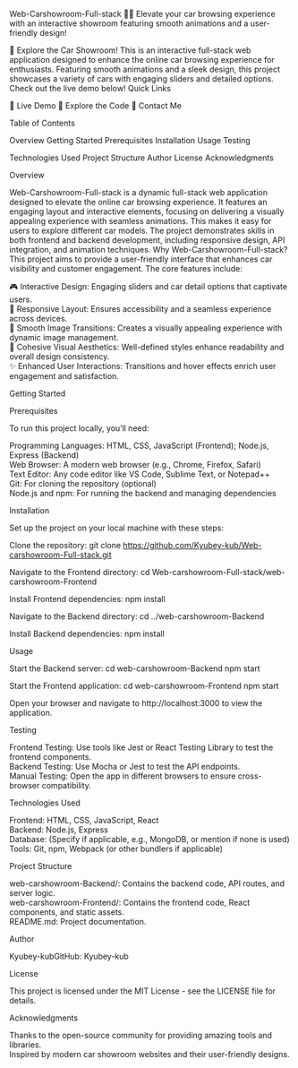 
Web-Carshowroom-Full-stack 🚗✨
Elevate your car browsing experience with an interactive showroom featuring smooth animations and a user-friendly design!

🚀 Explore the Car Showroom!
This is an interactive full-stack web application designed to enhance the online car browsing experience for enthusiasts. Featuring smooth animations and a sleek design, this project showcases a variety of cars with engaging sliders and detailed options. Check out the live demo below!
Quick Links

🌟 Live Demo
📂 Explore the Code
📧 Contact Me


Table of Contents

Overview
Getting Started
Prerequisites
Installation
Usage
Testing


Technologies Used
Project Structure
Author
License
Acknowledgments


Overview

Web-Carshowroom-Full-stack is a dynamic full-stack web application designed to elevate the online car browsing experience. It features an engaging layout and interactive elements, focusing on delivering a visually appealing experience with seamless animations. This makes it easy for users to explore different car models. 
The project demonstrates skills in both frontend and backend development, including responsive design, API integration, and animation techniques.
Why Web-Carshowroom-Full-stack?
This project aims to provide a user-friendly interface that enhances car visibility and customer engagement. The core features include:

🎮 Interactive Design: Engaging sliders and car detail options that captivate users.  
📱 Responsive Layout: Ensures accessibility and a seamless experience across devices.  
🌟 Smooth Image Transitions: Creates a visually appealing experience with dynamic image management.  
🎨 Cohesive Visual Aesthetics: Well-defined styles enhance readability and overall design consistency.  
✨ Enhanced User Interactions: Transitions and hover effects enrich user engagement and satisfaction.


Getting Started

Prerequisites

To run this project locally, you’ll need:

Programming Languages: HTML, CSS, JavaScript (Frontend); Node.js, Express (Backend)  
Web Browser: A modern web browser (e.g., Chrome, Firefox, Safari)  
Text Editor: Any code editor like VS Code, Sublime Text, or Notepad++  
Git: For cloning the repository (optional)  
Node.js and npm: For running the backend and managing dependencies


Installation

Set up the project on your local machine with these steps:

Clone the repository:
git clone https://github.com/Kyubey-kub/Web-carshowroom-Full-stack.git


Navigate to the Frontend directory:
cd Web-carshowroom-Full-stack/web-carshowroom-Frontend


Install Frontend dependencies:
npm install


Navigate to the Backend directory:
cd ../web-carshowroom-Backend


Install Backend dependencies:
npm install




Usage


Start the Backend server:
cd web-carshowroom-Backend
npm start


Start the Frontend application:
cd web-carshowroom-Frontend
npm start


Open your browser and navigate to http://localhost:3000 to view the application.



Testing


Frontend Testing: Use tools like Jest or React Testing Library to test the frontend components.  
Backend Testing: Use Mocha or Jest to test the API endpoints.  
Manual Testing: Open the app in different browsers to ensure cross-browser compatibility.


Technologies Used


Frontend: HTML, CSS, JavaScript, React  
Backend: Node.js, Express  
Database: (Specify if applicable, e.g., MongoDB, or mention if none is used)  
Tools: Git, npm, Webpack (or other bundlers if applicable)


Project Structure


web-carshowroom-Backend/: Contains the backend code, API routes, and server logic.  
web-carshowroom-Frontend/: Contains the frontend code, React components, and static assets.  
README.md: Project documentation.


Author


Kyubey-kubGitHub: Kyubey-kub


License

This project is licensed under the MIT License - see the LICENSE file for details.

Acknowledgments


Thanks to the open-source community for providing amazing tools and libraries.  
Inspired by modern car showroom websites and their user-friendly designs.

